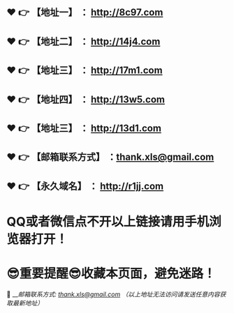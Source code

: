 :heart: :point_right: 【地址一】 ： http://8c97.com 
------
:heart: :point_right: 【地址二】 ： http://14j4.com
------
:heart: :point_right: 【地址三】 ： http://17m1.com
------
:heart: :point_right: 【地址四】 ： http://13w5.com
------
:heart: :point_right: 【地址三】 ： http://13d1.com
------
:heart: :point_right: 【邮箱联系方式】 ：thank.xls@gmail.com
------
:heart: :point_right: 【永久域名】 ： http://r1jj.com
------
# QQ或者微信点不开以上链接请用手机浏览器打开！
# :sunglasses:重要提醒:sunglasses:收藏本页面，避免迷路！
:e-mail: ___邮箱联系方式: thank.xls@gmail.com （以上地址无法访问请发送任意内容获取最新地址）_
